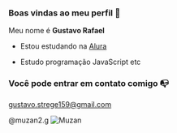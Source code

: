 ### Boas vindas ao meu perfil 🥇

Meu nome é **Gustavo Rafael**

- Estou estudando na [Alura](https://www.alura.com.br)

- Estudo programação JavaScript etc

### Você pode entrar em contato comigo 📭

gustavo.strege159@gmail.com

@muzan2.g
![Muzan](https://tenor.com/bJ4CvYvTS3t.gif)
